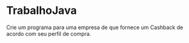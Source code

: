 # TrabalhoJava
Crie um programa para uma empresa de que fornece um Cashback de acordo com  seu perfil de compra. 
